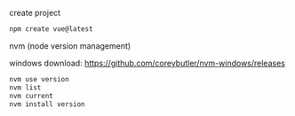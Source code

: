 create project

```powershell
npm create vue@latest
```

nvm (node version management)

windows download: https://github.com/coreybutler/nvm-windows/releases

```powershell
nvm use version
nvm list
nvm current
nvm install version
```

